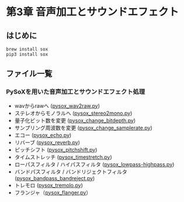 # 第3章 音声加工とサウンドエフェクト
## はじめに
```
brew install sox
pip3 install sox
```

## ファイル一覧
### PySoXを用いた音声加工とサウンドエフェクト処理
- wavからrawへ ([pysox_wav2raw.py](https://github.com/tam17aki/speech_process_exercise/blob/master/SoundEffect/pysox_wav2raw.py))
- ステレオからモノラルへ ([pysox_stereo2mono.py](https://github.com/tam17aki/speech_process_exercise/blob/master/SoundEffect/pysox_stereo2mono.py))
- 量子化ビット数を変更 ([pysox_change_bitdepth.py](https://github.com/tam17aki/speech_process_exercise/blob/master/SoundEffect/pysox_change_bitdepth.py))
- サンプリング周波数を変更 ([pysox_change_samplerate.py](https://github.com/tam17aki/speech_process_exercise/blob/master/SoundEffect/pysox_change_samplerate.py))
- エコー ([pysox_echo.py](https://github.com/tam17aki/speech_process_exercise/blob/master/SoundEffect/pysox_echo.py))
- リバーブ ([pysox_reverb.py](https://github.com/tam17aki/speech_process_exercise/blob/master/SoundEffect/pysox_reverb.py))
- ピッチシフト ([pysox_pitchshift.py](https://github.com/tam17aki/speech_process_exercise/blob/master/SoundEffect/pysox_pitchshift.py))
- タイムストレッチ ([pysox_timestretch.py](https://github.com/tam17aki/speech_process_exercise/blob/master/SoundEffect/pysox_timestretch.py))
- ローパスフィルタ / ハイパスフィルタ ([pysox_lowpass-highpass.py](https://github.com/tam17aki/speech_process_exercise/blob/master/SoundEffect/pysox_lowpass-highpass.py))
- バンドパスフィルタ / バンドリジェクトフィルタ ([pysox_bandpass_bandreject.py](https://github.com/tam17aki/speech_process_exercise/blob/master/SoundEffect/pysox_bandpass_bandreject.py))
- トレモロ ([pysox_tremolo.py](https://github.com/tam17aki/speech_process_exercise/blob/master/SoundEffect/pysox_tremolo.py))
- フランジャ（[pysox_flanger.py](https://github.com/tam17aki/speech_process_exercise/blob/master/SoundEffect/pysox_flanger.py)）
